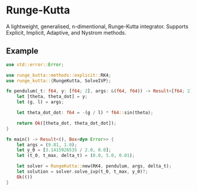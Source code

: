 # Runge-Kutta

A lightweight, generalised, n-dimentional, Runge-Kutta integrator. Supports Explicit, Implicit, Adaptive, and Nystrom methods.

## Example

```rust
use std::error::Error;

use runge_kutta::methods::explicit::RK4;
use runge_kutta::{RungeKutta, SolveIVP};

fn pendulum(_t: f64, y: [f64; 2], args: &(f64, f64)) -> Result<[f64; 2], Box<dyn Error>> {
    let [theta, theta_dot] = y;
    let (g, l) = args;

    let theta_dot_dot: f64 = -(g / l) * f64::sin(theta);

    return Ok([theta_dot, theta_dot_dot]);
}

fn main() -> Result<(), Box<dyn Error>> {
    let args = (9.81, 1.0);
    let y_0 = [3.1415926535 / 2.0, 0.0];
    let (t_0, t_max, delta_t) = (0.0, 5.0, 0.01);

    let solver = RungeKutta::new(RK4, pendulum, args, delta_t);
    let solution = solver.solve_ivp(t_0, t_max, y_0)?;
    Ok(())
}
```
